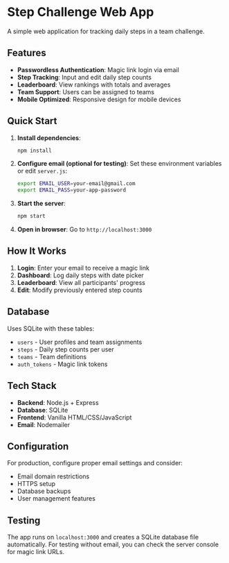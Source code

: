 # Step Challenge Web App

A simple web application for tracking daily steps in a team challenge.

## Features

- **Passwordless Authentication**: Magic link login via email
- **Step Tracking**: Input and edit daily step counts
- **Leaderboard**: View rankings with totals and averages
- **Team Support**: Users can be assigned to teams
- **Mobile Optimized**: Responsive design for mobile devices

## Quick Start

1. **Install dependencies**:
   ```bash
   npm install
   ```

2. **Configure email (optional for testing)**:
   Set these environment variables or edit `server.js`:
   ```bash
   export EMAIL_USER=your-email@gmail.com
   export EMAIL_PASS=your-app-password
   ```

3. **Start the server**:
   ```bash
   npm start
   ```

4. **Open in browser**:
   Go to `http://localhost:3000`

## How It Works

1. **Login**: Enter your email to receive a magic link
2. **Dashboard**: Log daily steps with date picker
3. **Leaderboard**: View all participants' progress
4. **Edit**: Modify previously entered step counts

## Database

Uses SQLite with these tables:
- `users` - User profiles and team assignments
- `steps` - Daily step counts per user
- `teams` - Team definitions
- `auth_tokens` - Magic link tokens

## Tech Stack

- **Backend**: Node.js + Express
- **Database**: SQLite
- **Frontend**: Vanilla HTML/CSS/JavaScript
- **Email**: Nodemailer

## Configuration

For production, configure proper email settings and consider:
- Email domain restrictions
- HTTPS setup
- Database backups
- User management features

## Testing

The app runs on `localhost:3000` and creates a SQLite database file automatically. For testing without email, you can check the server console for magic link URLs.
